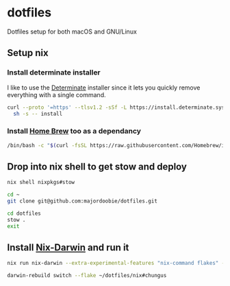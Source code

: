 # dotfiles

Dotfiles setup for both macOS and GNU/Linux

## Setup nix

### Install determinate installer
I like to use the [Determinate](https://github.com/DeterminateSystems/nix-installer) installer since it lets you quickly remove everything with a single command.

```bash
curl --proto '=https' --tlsv1.2 -sSf -L https://install.determinate.systems/nix | \
  sh -s -- install
```

### Install [Home Brew](https://brew.sh/) too as a dependancy
```bash
/bin/bash -c "$(curl -fsSL https://raw.githubusercontent.com/Homebrew/install/HEAD/install.sh)"
```

## Drop into nix shell to get stow and deploy

```bash
nix shell nixpkgs#stow

cd ~
git clone git@github.com:majordoobie/dotfiles.git

cd dotfiles
stow .
exit
```


## Install [Nix-Darwin](https://github.com/LnL7/nix-darwin) and run it

```bash
nix run nix-darwin --extra-experimental-features "nix-command flakes" -- switch --flake ~/dotfiles/nix

darwin-rebuild switch --flake ~/dotfiles/nix#chungus
```

